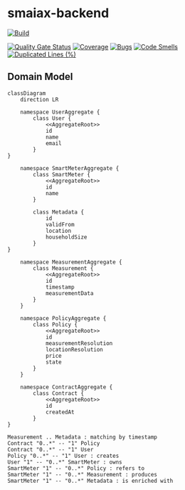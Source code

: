 # smaiax-backend

[![Build](https://github.com/SM-MAMI/smaiax-backend/actions/workflows/ci.yml/badge.svg)](https://github.com/SM-MAMI/smaiax-backend/actions/workflows/ci.yml)

[![Quality Gate Status](https://sonarcloud.io/api/project_badges/measure?project=SM-MAMI_SMAIAXBackend&metric=alert_status)](https://sonarcloud.io/summary/new_code?id=SM-MAMI_SMAIAXBackend)
[![Coverage](https://sonarcloud.io/api/project_badges/measure?project=SM-MAMI_SMAIAXBackend&metric=coverage)](https://sonarcloud.io/summary/new_code?id=SM-MAMI_SMAIAXBackend)
[![Bugs](https://sonarcloud.io/api/project_badges/measure?project=SM-MAMI_SMAIAXBackend&metric=bugs)](https://sonarcloud.io/summary/new_code?id=SM-MAMI_SMAIAXBackend)
[![Code Smells](https://sonarcloud.io/api/project_badges/measure?project=SM-MAMI_SMAIAXBackend&metric=code_smells)](https://sonarcloud.io/summary/new_code?id=SM-MAMI_SMAIAXBackend)
[![Duplicated Lines (%)](https://sonarcloud.io/api/project_badges/measure?project=SM-MAMI_SMAIAXBackend&metric=duplicated_lines_density)](https://sonarcloud.io/summary/new_code?id=SM-MAMI_SMAIAXBackend)

## Domain Model
```mermaid
classDiagram
    direction LR

    namespace UserAggregate {
        class User {
            <<AggregateRoot>>
            id
            name
            email
        }
}

    namespace SmartMeterAggregate {
        class SmartMeter {
            <<AggregateRoot>>
            id
            name
        }

        class Metadata {
            id
            validFrom
            location
            householdSize
        }
}

    namespace MeasurementAggregate {
        class Measurement {
            <<AggregateRoot>>
            id
            timestamp
            measurementData
        }
    }

    namespace PolicyAggregate {
        class Policy {
            <<AggregateRoot>>
            id
            measurementResolution
            locationResolution
            price
            state
        }
    }

    namespace ContractAggregate {
        class Contract {
            <<AggregateRoot>>
            id
            createdAt
        }
}

Measurement .. Metadata : matching by timestamp
Contract "0..*" -- "1" Policy
Contract "0..*" -- "1" User
Policy "0..*" -- "1" User : creates
User "1" -- "0..*" SmartMeter : owns
SmartMeter "1" -- "0..*" Policy : refers to
SmartMeter "1" -- "0..*" Measurement : produces
SmartMeter "1" -- "0..*" Metadata : is enriched with
```